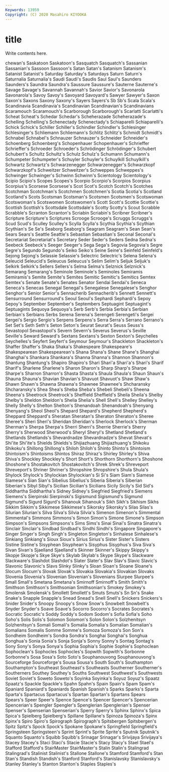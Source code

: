 ```yaml
---
Keywords: 13959
Copyright: (C) 2020 Masahiro KIYOOKA
---
```


# title

Write contents here.

chewan's Saskatoon Saskatoon's Sasquatch Sasquatch's Sassanian Sassanian's Sassoon Sassoon's Satan
Satan's Satanism Satanism's Satanist Satanist's Saturday Saturday's Saturdays Saturn Saturn's
Saturnalia Saturnalia's Saudi Saudi's Saudis Saul Saul's Saunders Saunders's Saundra
Saundra's Saussure Saussure's Sauterne Sauterne's Savage Savage's Savannah Savannah's Savior
Savior's Savonarola Savonarola's Savoy Savoy's Savoyard Savoyard's Sawyer Sawyer's Saxon
Saxon's Saxons Saxony Saxony's Sayers Sayers's Sb Sb's Scala Scala's
Scandinavia Scandinavia's Scandinavian Scandinavian's Scandinavians Scaramouch Scaramouch's Scarborough Scarborough's Scarlatti
Scarlatti's Scheat Scheat's Schedar Schedar's Scheherazade Scheherazade's Schelling Schelling's Schenectady
Schenectady's Schiaparelli Schiaparelli's Schick Schick's Schiller Schiller's Schindler Schindler's Schlesinger
Schlesinger's Schliemann Schliemann's Schlitz Schlitz's Schmidt Schmidt's Schnabel Schnabel's Schnauzer
Schnauzer's Schneider Schneider's Schoenberg Schoenberg's Schopenhauer Schopenhauer's Schrieffer Schrieffer's Schroeder
Schroeder's Schrödinger Schrödinger's Schubert Schubert's Schultz Schultz's Schulz Schulz's Schumann
Schumann's Schumpeter Schumpeter's Schuyler Schuyler's Schuylkill Schuylkill's Schwartz Schwartz's Schwarzenegger
Schwarzenegger's Schwarzkopf Schwarzkopf's Schweitzer Schweitzer's Schweppes Schweppes's Schwinger Schwinger's Schwinn
Schwinn's Scientology Scientology's Scipio Scipio's Scopes Scopes's Scorpio Scorpio's Scorpios
Scorpius Scorpius's Scorsese Scorsese's Scot Scot's Scotch Scotch's Scotches Scotchman
Scotchman's Scotchmen Scotchmen's Scotia Scotia's Scotland Scotland's Scots Scotsman Scotsman's
Scotsmen Scotsmen's Scotswoman Scotswoman's Scotswomen Scotswomen's Scott Scott's Scottie Scottie's
Scottish Scottish's Scottsdale Scottsdale's Scotty Scotty's Scout Scrabble Scrabble's Scranton
Scranton's Scriabin Scriabin's Scribner Scribner's Scripture Scripture's Scriptures Scrooge Scrooge's
Scruggs Scruggs's Scud Scud's Sculley Sculley's Scylla Scylla's Scythia Scythia's
Scythian Scythian's Se Se's Seaborg Seaborg's Seagram Seagram's Sean Sean's
Sears Sears's Seattle Seattle's Sebastian Sebastian's Seconal Seconal's Secretariat Secretariat's
Secretary Seder Seder's Seders Sedna Sedna's Seebeck Seebeck's Seeger Seeger's
Sega Sega's Segovia Segovia's Segre Segre's Segundo Segundo's Seiko Seiko's
Seine Seine's Seinfeld Seinfeld's Sejong Sejong's Selassie Selassie's Selectric Selectric's
Selena Selena's Seleucid Seleucid's Seleucus Seleucus's Selim Selim's Seljuk Seljuk's
Selkirk Selkirk's Sellers Sellers's Selma Selma's Selznick Selznick's Semarang Semarang's
Seminole Seminole's Seminoles Semiramis Semiramis's Semite Semite's Semites Semitic Semitic's
Semitics Semtex Semtex's Senate Senate's Senates Senator Sendai Sendai's Seneca
Seneca's Senecas Senegal Senegal's Senegalese Senegalese's Senghor Senghor's Senior Senior's
Sennacherib Sennacherib's Sennett Sennett's Sensurround Sensurround's Seoul Seoul's Sephardi Sephardi's
Sepoy Sepoy's September September's Septembers Septuagint Septuagint's Septuagints Sequoya Sequoya's
Serb Serb's Serbia Serbia's Serbian Serbian's Serbians Serbs Serena Serena's
Serengeti Serengeti's Sergei Sergei's Sergio Sergio's Serpens Serpens's Serra Serra's
Serrano Serrano's Set Set's Seth Seth's Seton Seton's Seurat Seurat's
Seuss Seuss's Sevastopol Sevastopol's Severn Severn's Severus Severus's Seville Seville's
Seward Seward's Sextans Sextans's Sexton Sexton's Seychelles Seychelles's Seyfert Seyfert's
Seymour Seymour's Shackleton Shackleton's Shaffer Shaffer's Shaka Shaka's Shakespeare Shakespeare's
Shakespearean Shakespearean's Shana Shana's Shane Shane's Shanghai Shanghai's Shankara Shankara's
Shanna Shanna's Shannon Shannon's Shantung Shantung's Shapiro Shapiro's Shari Shari'a
Shari'a's Shari's Sharif Sharif's Sharlene Sharlene's Sharon Sharon's Sharp Sharp's
Sharpe Sharpe's Sharron Sharron's Shasta Shasta's Shaula Shaula's Shaun Shaun's
Shauna Shauna's Shavian Shavian's Shavuot Shavuot's Shaw Shaw's Shawn Shawn's
Shawna Shawna's Shawnee Shawnee's Shcharansky Shcharansky's Shea Shea's Sheba Sheba's
Shebeli Shebeli's Sheena Sheena's Sheetrock Sheetrock's Sheffield Sheffield's Sheila Sheila's
Shelby Shelby's Sheldon Sheldon's Shelia Shelia's Shell Shell's Shelley Shelley's
Shelly Shelly's Shelton Shelton's Shenandoah Shenandoah's Shenyang Shenyang's Sheol Sheol's
Shepard Shepard's Shepherd Shepherd's Sheppard Sheppard's Sheratan Sheratan's Sheraton Sheraton's
Sheree Sheree's Sheri Sheri's Sheridan Sheridan's Sherlock Sherlock's Sherman Sherman's
Sherpa Sherpa's Sherri Sherri's Sherrie Sherrie's Sherry Sherry's Sherwood Sherwood's
Sheryl Sheryl's Shetland Shetland's Shetlands Shetlands's Shevardnadze Shevardnadze's Shevat Shevat's
Shi'ite Shi'ite's Shields Shields's Shijiazhuang Shijiazhuang's Shikoku Shikoku's Shillong Shillong's
Shiloh Shiloh's Shinto Shinto's Shintoism Shintoism's Shintoisms Shintos Shiraz Shiraz's
Shirley Shirley's Shiva Shiva's Shockley Shockley's Short Short's Shorthorn Shorthorn's
Shoshone Shoshone's Shostakovitch Shostakovitch's Shrek Shrek's Shreveport Shreveport's Shriner Shriner's
Shropshire Shropshire's Shula Shula's Shylock Shylock's Shylockian Shylockian's Si Si's
Siam Siam's Siamese Siamese's Sian Sian's Sibelius Sibelius's Siberia Siberia's
Siberian Siberian's Sibyl Sibyl's Sicilian Sicilian's Sicilians Sicily Sicily's Sid
Sid's Siddhartha Siddhartha's Sidney Sidney's Siegfried Siegfried's Siemens Siemens's Sierpinski
Sierpinski's Sigismund Sigismund's Sigmund Sigmund's Sigurd Sigurd's Sihanouk Sihanouk's Sikh
Sikh's Sikhism Sikhs Sikkim Sikkim's Sikkimese Sikkimese's Sikorsky Sikorsky's Silas
Silas's Silurian Silurian's Silva Silva's Silvia Silvia's Simenon Simenon's Simmental
Simmental's Simmons Simmons's Simon Simon's Simone Simone's Simpson Simpson's Simpsons
Simpsons's Sims Sims's Sinai Sinai's Sinatra Sinatra's Sinclair Sinclair's Sindbad
Sindbad's Sindhi Sindhi's Singapore Singapore's Singer Singer's Singh Singh's Singleton
Singleton's Sinhalese Sinhalese's Sinkiang Sinkiang's Sioux Sioux's Sirius Sirius's Sister
Sister's Sisters Sistine Sistine's Sisyphean Sisyphean's Sisyphus Sisyphus's Siva Siva's
Sivan Sivan's Sjaelland Sjaelland's Skinner Skinner's Skippy Skippy's Skopje Skopje's
Skye Skye's Skylab Skylab's Skype Skype's Slackware Slackware's Slashdot Slashdot's
Slater Slater's Slav Slav's Slavic Slavic's Slavonic Slavonic's Slavs Slinky
Slinky's Sloan Sloan's Sloane Sloane's Slocum Slocum's Slovak Slovak's Slovakia
Slovakia's Slovakian Slovaks Slovenia Slovenia's Slovenian Slovenian's Slovenians Slurpee Slurpee's
Small Small's Smetana Smetana's Smirnoff Smirnoff's Smith Smith's Smithson Smithson's
Smithsonian Smithsonian's Smokey Smokey's Smolensk Smolensk's Smollett Smollett's Smuts Smuts's
Sn Sn's Snake Snake's Snapple Snapple's Snead Snead's Snell Snell's
Snickers Snickers's Snider Snider's Snoopy Snoopy's Snow Snow's Snowbelt Snowbelt's
Snyder Snyder's Soave Soave's Socorro Socorro's Socrates Socrates's Socratic Socratic's
Soddy Soddy's Sodom Sodom's Sofia Sofia's Soho Soho's Solis Solis's
Solomon Solomon's Solon Solon's Solzhenitsyn Solzhenitsyn's Somali Somali's Somalia Somalia's
Somalian Somalian's Somalians Somalis Somme Somme's Somoza Somoza's Son Son's
Sondheim Sondheim's Sondra Sondra's Songhai Songhai's Songhua Songhua's Sonia Sonia's
Sonja Sonja's Sonny Sonny's Sontag Sontag's Sony Sony's Sonya Sonya's
Sophia Sophia's Sophie Sophie's Sophoclean Sophoclean's Sophocles Sophocles's Sopwith Sopwith's
Sorbonne Sorbonne's Sosa Sosa's Soto Soto's Souphanouvong Souphanouvong's Sourceforge Sourceforge's
Sousa Sousa's South South's Southampton Southampton's Southeast Southeast's Southeasts Southerner
Southerner's Southerners Southey Southey's Souths Southwest Southwest's Southwests Soviet Soviet's
Soweto Soweto's Soyinka Soyinka's Soyuz Soyuz's Spaatz Spaatz's Spackle Spackle's
Spahn Spahn's Spain Spain's Spam Spam's Spaniard Spaniard's Spaniards Spanish
Spanish's Sparks Sparks's Sparta Sparta's Spartacus Spartacus's Spartan Spartan's Spartans
Spears Spears's Speer Speer's Spence Spence's Spencer Spencer's Spencerian Spencerian's
Spengler Spengler's Spenglerian Spenglerian's Spenser Spenser's Spenserian Spenserian's Sperry Sperry's
Sphinx Sphinx's Spica Spica's Spielberg Spielberg's Spillane Spillane's Spinoza Spinoza's
Spinx Spinx's Spiro Spiro's Spirograph Spirograph's Spitsbergen Spitsbergen's Spitz Spitz's
Spock Spock's Spokane Spokane's Springfield Springfield's Springsteen Springsteen's Sprint Sprint's
Sprite Sprite's Sputnik Sputnik's Squanto Squanto's Squibb Squibb's Srinagar Srinagar's
Srivijaya Srivijaya's Stacey Stacey's Staci Staci's Stacie Stacie's Stacy Stacy's
Stael Stael's Stafford Stafford's StairMaster StairMaster's Stalin Stalin's Stalingrad Stalingrad's
Stalinist Stalinist's Stallone Stallone's Stamford Stamford's Stan Stan's Standish Standish's
Stanford Stanford's Stanislavsky Stanislavsky's Stanley Stanley's Stanton Stanton's Staples Staples's
